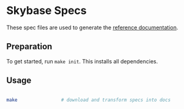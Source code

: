 # Skybase Specs

These spec files are used to generate the [reference documentation](https://supabase.com/docs/reference/cli/introduction).

## Preparation

To get started, run `make init`. This installs all dependencies.

## Usage

```bash

make                # download and transform specs into docs

```
